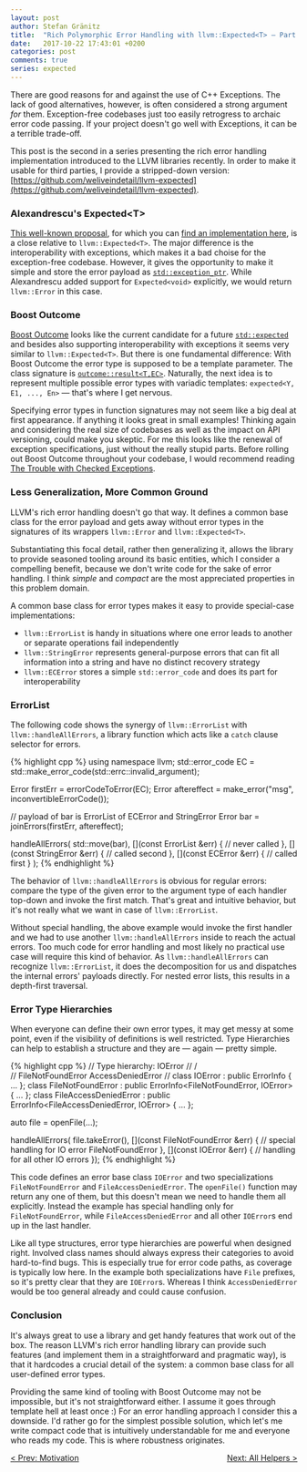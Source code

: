 ```yaml
---
layout: post
author: Stefan Gränitz
title:  "Rich Polymorphic Error Handling with llvm::Expected<T> — Part 2"
date:   2017-10-22 17:43:01 +0200
categories: post
comments: true
series: expected
--- 
```


There are good reasons for and against the use of C++ Exceptions. The lack of good alternatives, however, is often considered a strong argument _for_ them. Exception-free codebases just too easily retrogress to archaic error code passing. If your project doesn't go well with Exceptions, it can be a terrible trade-off.

This post is the second in a series presenting the rich error handling implementation introduced to the LLVM libraries recently. In order to make it usable for third parties, I provide a stripped-down version:
[https://github.com/weliveindetail/llvm-expected](https://github.com/weliveindetail/llvm-expected).

### Alexandrescu's Expected&lt;T&gt;

[This well-known proposal](https://onedrive.live.com/?cid=F1B8FF18A2AEC5C5&id=F1B8FF18A2AEC5C5%211158&parId=root&o=OneUp), for which you can [find an implementation here](https://github.com/martinmoene/spike-expected/tree/master/alexandrescu), is a close relative to `llvm::Expected<T>`. The major difference is the interoperability with exceptions, which makes it a bad choise for the exception-free codebase. However, it gives the opportunity to make it simple and store the error payload as [`std::exception_ptr`](http://en.cppreference.com/w/cpp/error/exception_ptr). While Alexandrescu added support for `Expected<void>` explicitly, we would return `llvm::Error` in this case.

### Boost Outcome

[Boost Outcome](https://ned14.github.io/outcome/) looks like the current candidate for a future [`std::expected`](http://www.open-std.org/jtc1/sc22/wg21/docs/papers/2017/p0323r2.pdf) and besides also supporting interoperability with exceptions it seems very similar to `llvm::Expected<T>`. But there is one fundamental difference: With Boost Outcome the error type is supposed to be a template parameter. The class signature is [`outcome::result<T,EC>`](https://ned14.github.io/outcome/tutorial/result/). Naturally, the next idea is to represent multiple possible error types with variadic templates: `expected<Y, E1, ..., En>` — that's where I get nervous.

Specifying error types in function signatures may not seem like a big deal at first appearance. If anything it looks great in small examples! Thinking again and considering the real size of codebases as well as the impact on API versioning, could make you skeptic. For me this looks like the renewal of exception specifications, just without the really stupid parts. Before rolling out Boost Outcome throughout your codebase, I would recommend reading [The Trouble with Checked Exceptions](http://www.artima.com/intv/handcuffsP.html).


### Less Generalization, More Common Ground

LLVM's rich error handling doesn't go that way. It defines a common base class for the error payload and gets away without error types in the signatures of its wrappers `llvm::Error` and `llvm::Expected<T>`.

Substantiating this focal detail, rather then generalizing it, allows the library to provide seasoned tooling around its basic entities, which I consider a compelling benefit, because we don't write code for the sake of error handling. I think _simple_ and _compact_ are the most appreciated properties in this problem domain.

A common base class for error types makes it easy to provide special-case implementations:

* `llvm::ErrorList` is handy in situations where one error leads to another or separate operations fail independently
* `llvm::StringError` represents general-purpose errors that can fit all information into a string and have no distinct recovery strategy
* `llvm::ECError` stores a simple `std::error_code` and does its part for interoperability


### ErrorList

The following code shows the synergy of `llvm::ErrorList` with `llvm::handleAllErrors`, a library function which acts like a `catch` clause selector for errors.

{% highlight cpp %}
using namespace llvm;
std::error_code EC = std::make_error_code(std::errc::invalid_argument);

Error firstErr = errorCodeToError(EC);
Error aftereffect = make_error<StringError>("msg", inconvertibleErrorCode());

// payload of bar is ErrorList of ECError and StringError
Error bar = joinErrors(firstErr, aftereffect);

handleAllErrors(
  std::move(bar),
  [](const ErrorList &err) {
    // never called
  },
  [](const StringError &err) {
    // called second
  },
  [](const ECError &err) {
    // called first
  }
);
{% endhighlight %}

The behavior of `llvm::handleAllErrors` is obvious for regular errors: compare the type of the given error to the argument type of each handler top-down and invoke the first match. That's great and intuitive behavior, but it's not really what we want in case of `llvm::ErrorList`.

Without special handling, the above example would invoke the first handler and we had to use another `llvm::handleAllErrors` inside to reach the actual errors. Too much code for error handling and most likely no practical use case will require this kind of behavior. As `llvm::handleAllErrors` can recognize `llvm::ErrorList`, it does the decomposition for us and dispatches the internal errors' payloads directly. For nested error lists, this results in a depth-first traversal.


### Error Type Hierarchies

When everyone can define their own error types, it may get messy at some point, even if the visibility of definitions is well restricted. Type Hierarchies can help to establish a structure and they are — again — pretty simple.

{% highlight cpp %}
// Type hierarchy:      IOError
//                     /       \
//      FileNotFoundError     AccessDeniedError
//
class IOError : public ErrorInfo<IOError> { ... };
class FileNotFoundError : public ErrorInfo<FileNotFoundError, IOError> { ... };
class FileAccessDeniedError : public ErrorInfo<FileAccessDeniedError, IOError> { ... };

auto file = openFile(...);

handleAllErrors(
  file.takeError(),
  [](const FileNotFoundError &err) {
    // special handling for IO error FileNotFoundError
  },
  [](const IOError &err) {
    // handling for all other IO errors
  });
{% endhighlight %}

This code defines an error base class `IOError` and two specializations `FileNotFoundError` and `FileAccessDeniedError`. The `openFile()` function may return any one of them, but this doesn't mean we need to handle them all explicitly. Instead the example has special handling only for `FileNotFoundError`, while `FileAccessDeniedError` and all other `IOError`s end up in the last handler.

Like all type structures, error type hierarchies are powerful when designed right. Involved class names should always express their categories to avoid hard-to-find bugs. This is especially true for error code paths, as coverage is typically low here. In the example both specializations have `File` prefixes, so it's pretty clear that they are `IOError`s. Whereas I think `AccessDeniedError` would be too general already and could cause confusion.


### Conclusion

It's always great to use a library and get handy features that work out of the box. The reason LLVM's rich error handling library can provide such features (and implement them in a straightforward and pragmatic way), is that it hardcodes a crucial detail of the system: a common base class for all user-defined error types.

Providing the same kind of tooling with Boost Outcome may not be impossible, but it's not straightforward either. I assume it goes through template hell at least once :) For an error handling approach I consider this a downside. I'd rather go for the simplest possible solution, which let's me write compact code that is intuitively understandable for me and everyone who reads my code. This is where robustness originates.

<a style="float: left;" href="{{ site.baseurl }}{% post_url 2017-09-06-llvm-expected-basics %}">&lt; Prev: Motivation</a>
<a style="float: right;" href="{{ site.baseurl }}{% post_url 2017-10-28-llvm-expected-helpers %}">Next: All Helpers &gt;</a>
<br>
